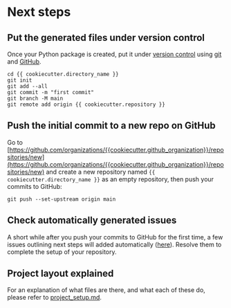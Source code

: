 # Next steps

## Put the generated files under version control

Once your Python package is created, put it under [version
control](https://guide.esciencecenter.nl/#/best_practices/version_control) using
[git](https://git-scm.com/) and [GitHub](https://github.com/).

```shell
cd {{ cookiecutter.directory_name }}
git init
git add --all
git commit -m "first commit"
git branch -M main
git remote add origin {{ cookiecutter.repository }}
```

## Push the initial commit to a new repo on GitHub

Go to
[https://github.com/organizations/{{cookiecutter.github_organization}}/repositories/new](https://github.com/organizations/{{cookiecutter.github_organization}}/repositories/new)
and create a new repository named `{{ cookiecutter.directory_name }}` as an empty repository, then push your commits to GitHub:

```shell
git push --set-upstream origin main
```

## Check automatically generated issues

A short while after you push your commits to GitHub for the first time, a few issues outlining next steps will added
automatically ([here]({{cookiecutter.repository}}/issues?q=author%3Aapp%2Fgithub-actions)). Resolve them to complete the
setup of your repository.

## Project layout explained

For an explanation of what files are there, and what each of these do, please refer to [project_setup.md](project_setup.md).
